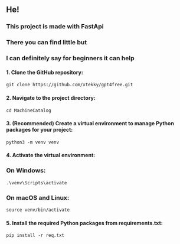 ## He!

### This project is made with FastApi 
### There you can find little but 
### I can definitely say for beginners it can help

#### 1. Clone the GitHub repository:
    
    git clone https://github.com/xtekky/gpt4free.git

#### 2. Navigate to the project directory:
    
    cd MachineCatalog

#### 3. (Recommended) Create a virtual environment to manage Python packages for your project:
    
    python3 -m venv venv

#### 4. Activate the virtual environment:
   ### On Windows:
    
    .\venv\Scripts\activate

   ### On macOS and Linux:
    
    source venv/bin/activate

#### 5. Install the required Python packages from requirements.txt:
    
    pip install -r req.txt
